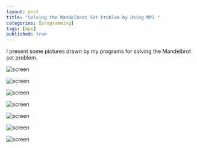 ```yaml
---
layout: post
title: "Solving the Mandelbrot Set Problem by Using MPI "
categories: [programming]
tags: [mpi]
published: true
---
```


I present some pictures drawn by my programs for solving the Mandelbrot
set problem. 

![screen](https://lh3.googleusercontent.com/-5JYmlenXpAw/VZ_BsAkkiAI/AAAAAAAAAOo/AI2bkptLLKo/s800-Ic42/BhP9vkT1.jpg)



![screen](https://lh3.googleusercontent.com/-PurkJGyNuYQ/VZ_CSiZ4a8I/AAAAAAAAAO0/GflJur7ByiE/s800-Ic42/1.png)


![screen](https://lh3.googleusercontent.com/-AH5555MBlEs/VZ_CTdQcVJI/AAAAAAAAAO4/Oa7bbUop5GE/s800-Ic42/2.png)


![screen](https://lh3.googleusercontent.com/-jQycGbaJZNo/VZ_CU78x_uI/AAAAAAAAAPA/2GaWcAbYZFM/s800-Ic42/3.png)


![screen](https://lh3.googleusercontent.com/-Q2yMfVbjWIw/VZ_CaMlAlcI/AAAAAAAAAPM/XSU4scK4OQ4/s800-Ic42/4.png)


![screen](https://lh3.googleusercontent.com/-ibrP-tkgOYY/VZ_Cauldu8I/AAAAAAAAAPQ/w6-4_n4dQKQ/s800-Ic42/5.png)

![screen](https://lh3.googleusercontent.com/-h5tVeEnxzoU/VZ_Cbo2wkXI/AAAAAAAAAPY/wHrDw8ZENQw/s800-Ic42/6.png)

